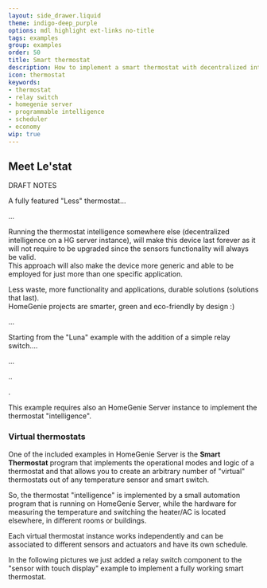 ```yaml
---
layout: side_drawer.liquid
theme: indigo-deep_purple
options: mdl highlight ext-links no-title
tags: examples
group: examples
order: 50
title: Smart thermostat
description: How to implement a smart thermostat with decentralized intelligence
icon: thermostat
keywords:
- thermostat
- relay switch
- homegenie server
- programmable intelligence
- scheduler
- economy
wip: true
---
```


## Meet Le'stat

DRAFT NOTES

A fully featured "Less" thermostat...

...

Running the thermostat intelligence somewhere else (decentralized intelligence on a HG server instance),
will make this device last forever as it will not require to be upgraded since the sensors functionality
will always be valid.  
This approach will also make the device more generic and able to be employed for just more
than one specific application.

Less waste, more functionality and applications, durable solutions (solutions that last).  
HomeGenie projects are smarter, green and eco-friendly by design :)  


...

Starting from the "Luna" example with the addition of a simple relay switch....



...


..



.

This example requires also an HomeGenie Server instance to implement the thermostat "intelligence". 



### Virtual thermostats

One of the included examples in HomeGenie Server is the **Smart Thermostat** program that
implements the operational modes and logic of a thermostat and that allows you to create
an arbitrary number of "virtual" thermostats out of any temperature sensor and smart switch.

So, the thermostat "intelligence" is implemented by a small automation program that is running
on HomeGenie Server, while the hardware for measuring the temperature and switching the
heater/AC is located elsewhere, in different rooms or buildings.

Each virtual thermostat instance works independently and can be associated to different
sensors and actuators and have its own schedule.

In the following pictures we just added a relay switch component to the "sensor with touch display"
example to implement a fully working smart thermostat.

